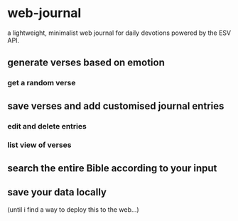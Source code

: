 # web-journal
a lightweight, minimalist web journal for daily devotions powered by the ESV API.

<h2>generate verses based on emotion</h2>
<h3>get a random verse</h3>

<h2>save verses and add customised journal entries</h2>
<h3>edit and delete entries</h3>
<h3>list view of verses</h3>
<h2>search the entire Bible according to your input</h2>
<h2>save your data locally</h2>
(until i find a way to deploy this to the web...)
